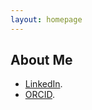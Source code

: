 ```yaml
---
layout: homepage
---
```


## About Me

- [LinkedIn](https://www.linkedin.com/in/davisonstephen/).
- [ORCID](https://orcid.org/0000-0003-0102-8200).
